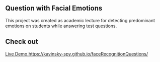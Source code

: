 ## Question with Facial Emotions

This project was created as academic lecture for detecting predominant emotions on students while answering test questions.


## Check out

[Live Demo.](https://kavinsky-spy.github.io/faceRecognitionQuestions/)https://kavinsky-spy.github.io/faceRecognitionQuestions/
